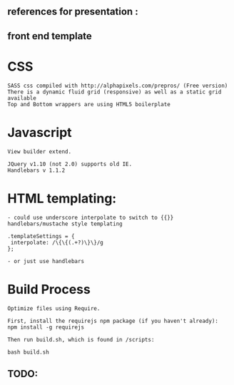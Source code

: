 ## references for presentation :




## front end template

# CSS
	SASS css compiled with http://alphapixels.com/prepros/ (Free version)
	There is a dynamic fluid grid (responsive) as well as a static grid available
	Top and Bottom wrappers are using HTML5 boilerplate

# Javascript
	View builder extend. 

	JQuery v1.10 (not 2.0) supports old IE.
	Handlebars v 1.1.2

# HTML templating:

	- could use underscore interpolate to switch to {{}} handlebars/mustache style templating
    
    .templateSettings = {
     interpolate: /\{\{(.+?)\}\}/g
    };

	- or just use handlebars


# Build Process
	Optimize files using Require.

	First, install the requirejs npm package (if you haven't already):
    npm install -g requirejs

	Then run build.sh, which is found in /scripts:

    bash build.sh



## TODO:
	